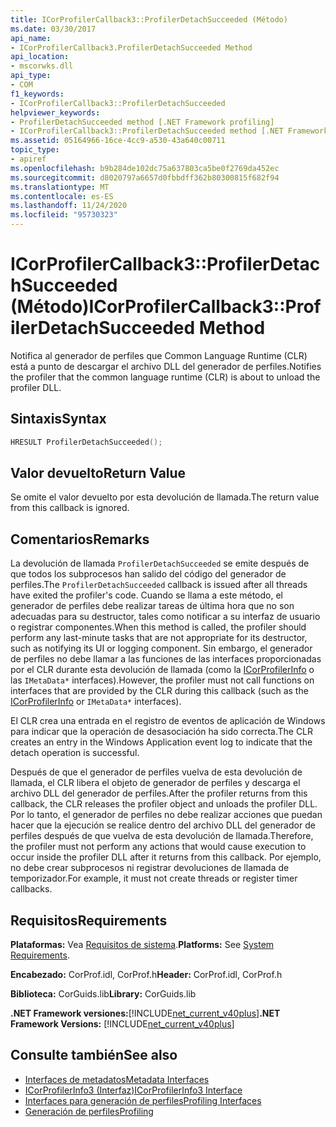 ```yaml
---
title: ICorProfilerCallback3::ProfilerDetachSucceeded (Método)
ms.date: 03/30/2017
api_name:
- ICorProfilerCallback3.ProfilerDetachSucceeded Method
api_location:
- mscorwks.dll
api_type:
- COM
f1_keywords:
- ICorProfilerCallback3::ProfilerDetachSucceeded
helpviewer_keywords:
- ProfilerDetachSucceeded method [.NET Framework profiling]
- ICorProfilerCallback3::ProfilerDetachSucceeded method [.NET Framework profiling]
ms.assetid: 05164966-16ce-4cc9-a530-43a640c00711
topic_type:
- apiref
ms.openlocfilehash: b9b284de102dc75a637803ca5be0f2769da452ec
ms.sourcegitcommit: d8020797a6657d0fbbdff362b80300815f682f94
ms.translationtype: MT
ms.contentlocale: es-ES
ms.lasthandoff: 11/24/2020
ms.locfileid: "95730323"
---
```

# <a name="icorprofilercallback3profilerdetachsucceeded-method"></a><span data-ttu-id="93b51-102">ICorProfilerCallback3::ProfilerDetachSucceeded (Método)</span><span class="sxs-lookup"><span data-stu-id="93b51-102">ICorProfilerCallback3::ProfilerDetachSucceeded Method</span></span>

<span data-ttu-id="93b51-103">Notifica al generador de perfiles que Common Language Runtime (CLR) está a punto de descargar el archivo DLL del generador de perfiles.</span><span class="sxs-lookup"><span data-stu-id="93b51-103">Notifies the profiler that the common language runtime (CLR) is about to unload the profiler DLL.</span></span>  
  
## <a name="syntax"></a><span data-ttu-id="93b51-104">Sintaxis</span><span class="sxs-lookup"><span data-stu-id="93b51-104">Syntax</span></span>  
  
```cpp  
HRESULT ProfilerDetachSucceeded();  
```  
  
## <a name="return-value"></a><span data-ttu-id="93b51-105">Valor devuelto</span><span class="sxs-lookup"><span data-stu-id="93b51-105">Return Value</span></span>  

 <span data-ttu-id="93b51-106">Se omite el valor devuelto por esta devolución de llamada.</span><span class="sxs-lookup"><span data-stu-id="93b51-106">The return value from this callback is ignored.</span></span>  
  
## <a name="remarks"></a><span data-ttu-id="93b51-107">Comentarios</span><span class="sxs-lookup"><span data-stu-id="93b51-107">Remarks</span></span>  

 <span data-ttu-id="93b51-108">La devolución de llamada `ProfilerDetachSucceeded` se emite después de que todos los subprocesos han salido del código del generador de perfiles.</span><span class="sxs-lookup"><span data-stu-id="93b51-108">The `ProfilerDetachSucceeded` callback is issued after all threads have exited the profiler's code.</span></span> <span data-ttu-id="93b51-109">Cuando se llama a este método, el generador de perfiles debe realizar tareas de última hora que no son adecuadas para su destructor, tales como notificar a su interfaz de usuario o registrar componentes.</span><span class="sxs-lookup"><span data-stu-id="93b51-109">When this method is called, the profiler should perform any last-minute tasks that are not appropriate for its destructor, such as notifying its UI or logging component.</span></span> <span data-ttu-id="93b51-110">Sin embargo, el generador de perfiles no debe llamar a las funciones de las interfaces proporcionadas por el CLR durante esta devolución de llamada (como la [ICorProfilerInfo](icorprofilerinfo-interface.md) o las `IMetaData*` interfaces).</span><span class="sxs-lookup"><span data-stu-id="93b51-110">However, the profiler must not call functions on interfaces that are provided by the CLR during this callback (such as the [ICorProfilerInfo](icorprofilerinfo-interface.md) or `IMetaData*` interfaces).</span></span>  
  
 <span data-ttu-id="93b51-111">El CLR crea una entrada en el registro de eventos de aplicación de Windows para indicar que la operación de desasociación ha sido correcta.</span><span class="sxs-lookup"><span data-stu-id="93b51-111">The CLR creates an entry in the Windows Application event log to indicate that the detach operation is successful.</span></span>  
  
 <span data-ttu-id="93b51-112">Después de que el generador de perfiles vuelva de esta devolución de llamada, el CLR libera el objeto de generador de perfiles y descarga el archivo DLL del generador de perfiles.</span><span class="sxs-lookup"><span data-stu-id="93b51-112">After the profiler returns from this callback, the CLR releases the profiler object and unloads the profiler DLL.</span></span> <span data-ttu-id="93b51-113">Por lo tanto, el generador de perfiles no debe realizar acciones que puedan hacer que la ejecución se realice dentro del archivo DLL del generador de perfiles después de que vuelva de esta devolución de llamada.</span><span class="sxs-lookup"><span data-stu-id="93b51-113">Therefore, the profiler must not perform any actions that would cause execution to occur inside the profiler DLL after it returns from this callback.</span></span> <span data-ttu-id="93b51-114">Por ejemplo, no debe crear subprocesos ni registrar devoluciones de llamada de temporizador.</span><span class="sxs-lookup"><span data-stu-id="93b51-114">For example, it must not create threads or register timer callbacks.</span></span>  
  
## <a name="requirements"></a><span data-ttu-id="93b51-115">Requisitos</span><span class="sxs-lookup"><span data-stu-id="93b51-115">Requirements</span></span>  

 <span data-ttu-id="93b51-116">**Plataformas:** Vea [Requisitos de sistema](../../get-started/system-requirements.md).</span><span class="sxs-lookup"><span data-stu-id="93b51-116">**Platforms:** See [System Requirements](../../get-started/system-requirements.md).</span></span>  
  
 <span data-ttu-id="93b51-117">**Encabezado:** CorProf.idl, CorProf.h</span><span class="sxs-lookup"><span data-stu-id="93b51-117">**Header:** CorProf.idl, CorProf.h</span></span>  
  
 <span data-ttu-id="93b51-118">**Biblioteca:** CorGuids.lib</span><span class="sxs-lookup"><span data-stu-id="93b51-118">**Library:** CorGuids.lib</span></span>  
  
 <span data-ttu-id="93b51-119">**.NET Framework versiones:**[!INCLUDE[net_current_v40plus](../../../../includes/net-current-v40plus-md.md)]</span><span class="sxs-lookup"><span data-stu-id="93b51-119">**.NET Framework Versions:** [!INCLUDE[net_current_v40plus](../../../../includes/net-current-v40plus-md.md)]</span></span>  
  
## <a name="see-also"></a><span data-ttu-id="93b51-120">Consulte también</span><span class="sxs-lookup"><span data-stu-id="93b51-120">See also</span></span>

- [<span data-ttu-id="93b51-121">Interfaces de metadatos</span><span class="sxs-lookup"><span data-stu-id="93b51-121">Metadata Interfaces</span></span>](../metadata/metadata-interfaces.md)
- [<span data-ttu-id="93b51-122">ICorProfilerInfo3 (Interfaz)</span><span class="sxs-lookup"><span data-stu-id="93b51-122">ICorProfilerInfo3 Interface</span></span>](icorprofilerinfo3-interface.md)
- [<span data-ttu-id="93b51-123">Interfaces para generación de perfiles</span><span class="sxs-lookup"><span data-stu-id="93b51-123">Profiling Interfaces</span></span>](profiling-interfaces.md)
- [<span data-ttu-id="93b51-124">Generación de perfiles</span><span class="sxs-lookup"><span data-stu-id="93b51-124">Profiling</span></span>](index.md)
